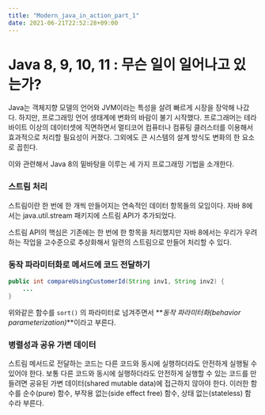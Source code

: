 ```yaml
---
title: "Modern_java_in_action_part_1"
date: 2021-06-21T22:52:28+09:00
---
```


# Java 8, 9, 10, 11 : 무슨 일이 일어나고 있는가?

Java는 객체지향 모델의 언어와 JVM이라는 특성을 살려 빠르게 시장을 장악해 나갔다. 하지만, 프로그래밍 언어 생태계에 변화의 바람이 불기 시작했다. 프로그래머는 테라바이트 이상의 데이터셋에 직면하면서 멀티코어 컴퓨터나 컴퓨팅 클러스터를 이용해서 효과적으로 처리할 필요성이 커졌다. 그외에도 큰 시스템의 설계 방식도 변화의 한 요소로 꼽힌다.

이와 관련해서 Java 8의 밑바탕을 이루는 세 가지 프로그래밍 기법을 소개한다.

### 스트림 처리

스트림이란 한 번에 한 개씩 만들어지는 연속적인 데이터 항목들의 모임이다. 자바 8에서는 java.util.stream 패키지에 스트림 API가 추가되었다.

스트림 API의 핵심은 기존에는 한 번에 한 항목을 처리했지만 자바 8에서는 우리가 우려하는 작업을 고수준으로 추상화해서 일련의 스트림으로 만들어 처리할 수 있다.

### 동작 파라미터화로 메서드에 코드 전달하기

```java
public int compareUsingCustomerId(String inv1, String inv2) {
    ...
}
```

위와같은 함수를 `sort()` 의 파라미터로 넘겨주면서 **_동작 파라미터화(behavior parameterization)_**이라고 부른다.

### 병렬성과 공유 가변 데이터

스트림 메서드로 전달하는 코드는 다른 코드와 동시에 실행하더라도 안전하게 실행될 수 있어야 한다. 보통 다른 코드와 동시에 실행하더라도 안전하게 실행할 수 있는 코드를 만들려면 공유된 가변 데이터(shared mutable data)에 접근하지 않아야 한다. 이러한 함수를 순수(pure) 함수, 부작용 없는(side effect free) 함수, 상태 없는(stateless) 함수라 부른다.
